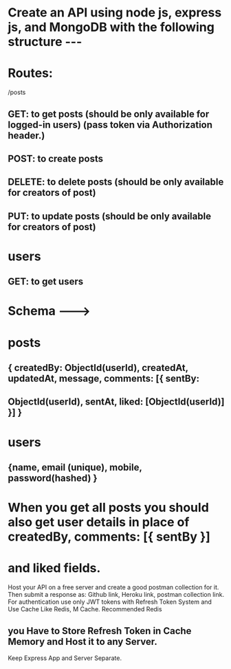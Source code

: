 # Create an API using node js, express js, and MongoDB with the following structure ---
# Routes:
/posts
## GET: to get posts (should be only available for logged-in users) (pass token via Authorization header.)
## POST: to create posts
## DELETE: to delete posts (should be only available for creators of post)
## PUT: to update posts (should be only available for creators of post)
# users
## GET: to get users
# Schema --->
# posts 
 ## { createdBy: ObjectId(userId), createdAt, updatedAt, message, comments: [{ sentBy:
## ObjectId(userId), sentAt, liked: [ObjectId(userId)] }] }
# users 
 ## {name, email (unique), mobile, password(hashed) }
# When you get all posts you should also get user details in place of createdBy, comments: [{ sentBy }]
# and liked fields.
Host your API on a free server and create a good postman collection for it. Then submit a response as:
Github link, Heroku link, postman collection link.
For authentication use only JWT tokens with Refresh Token System and Use Cache Like Redis, M
Cache. Recommended Redis
## you Have to Store Refresh Token in Cache Memory and Host it to any Server.
Keep Express App and Server Separate.